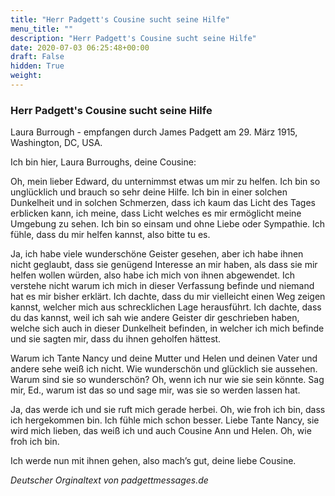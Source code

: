 ```yaml
---
title: "Herr Padgett's Cousine sucht seine Hilfe"
menu_title: ""
description: "Herr Padgett's Cousine sucht seine Hilfe"
date: 2020-07-03 06:25:48+00:00
draft: False
hidden: True
weight:
---
```

### Herr Padgett's Cousine sucht seine Hilfe

Laura Burrough - empfangen durch James Padgett am 29. März 1915, Washington, DC, USA.

Ich bin hier, Laura Burroughs, deine Cousine:

Oh, mein lieber Edward, du unternimmst etwas um mir zu helfen. Ich bin so unglücklich und brauch so sehr deine Hilfe. Ich bin in einer solchen Dunkelheit und in solchen Schmerzen, dass ich kaum das Licht des Tages erblicken kann, ich meine, dass Licht welches es mir ermöglicht meine Umgebung zu sehen. Ich bin so einsam und ohne Liebe oder Sympathie. Ich fühle, dass du mir helfen kannst, also bitte tu es.

Ja, ich habe viele wunderschöne Geister gesehen, aber ich habe ihnen nicht geglaubt, dass sie genügend Interesse an mir haben, als dass sie mir helfen wollen würden, also habe ich mich von ihnen abgewendet. Ich verstehe nicht warum ich mich in dieser Verfassung befinde und niemand hat es mir bisher erklärt. Ich dachte, dass du mir vielleicht einen Weg zeigen kannst, welcher mich aus schrecklichen Lage herausführt. Ich dachte, dass du das kannst, weil ich sah wie andere Geister dir geschrieben haben, welche sich auch in dieser Dunkelheit befinden, in welcher ich mich befinde und sie sagten mir, dass du ihnen geholfen hättest.

Warum ich Tante Nancy und deine Mutter und Helen und deinen Vater und andere sehe weiß ich nicht. Wie wunderschön und glücklich sie aussehen. Warum sind sie so wunderschön? Oh, wenn ich nur wie sie sein könnte. Sag mir, Ed., warum ist das so und sage mir, was sie so werden lassen hat.

Ja, das werde ich und sie ruft mich gerade herbei. Oh, wie froh ich bin, dass ich hergekommen bin. Ich fühle mich schon besser. Liebe Tante Nancy, sie wird mich lieben, das weiß ich und auch Cousine Ann und Helen. Oh, wie froh ich bin.

Ich werde nun mit ihnen gehen, also mach’s gut, deine liebe Cousine.

*Deutscher Orginaltext von padgettmessages.de*
